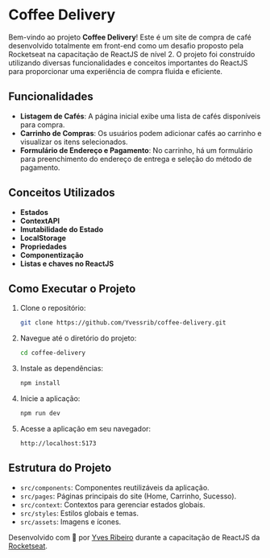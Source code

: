 # Coffee Delivery

Bem-vindo ao projeto **Coffee Delivery**! Este é um site de compra de café desenvolvido totalmente em front-end como um desafio proposto pela Rocketseat na capacitação de ReactJS de nível 2. O projeto foi construído utilizando diversas funcionalidades e conceitos importantes do ReactJS para proporcionar uma experiência de compra fluida e eficiente.

## Funcionalidades

- **Listagem de Cafés**: A página inicial exibe uma lista de cafés disponíveis para compra.
- **Carrinho de Compras**: Os usuários podem adicionar cafés ao carrinho e visualizar os itens selecionados.
- **Formulário de Endereço e Pagamento**: No carrinho, há um formulário para preenchimento do endereço de entrega e seleção do método de pagamento.

## Conceitos Utilizados

- **Estados**
- **ContextAPI**
- **Imutabilidade do Estado**
- **LocalStorage**
- **Propriedades**
- **Componentização**
- **Listas e chaves no ReactJS**

## Como Executar o Projeto

1. Clone o repositório:
    ```sh
    git clone https://github.com/Yvessrib/coffee-delivery.git
    ```
2. Navegue até o diretório do projeto:
    ```sh
    cd coffee-delivery
    ```
3. Instale as dependências:
    ```sh
    npm install
    ```
4. Inicie a aplicação:
    ```sh
    npm run dev
    ```
5. Acesse a aplicação em seu navegador:
    ```
    http://localhost:5173
    ```

## Estrutura do Projeto

- `src/components`: Componentes reutilizáveis da aplicação.
- `src/pages`: Páginas principais do site (Home, Carrinho, Sucesso).
- `src/context`: Contextos para gerenciar estados globais.
- `src/styles`: Estilos globais e temas.
- `src/assets`: Imagens e ícones.

Desenvolvido com 💜 por [Yves Ribeiro](https://github.com/Yvessrib) durante a capacitação de ReactJS da [Rocketseat](https://rocketseat.com.br/).
